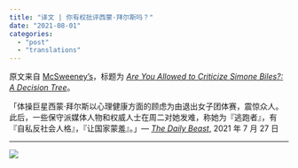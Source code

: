 ```yaml
---
title: "译文 | 你有权批评西蒙·拜尔斯吗？"
date: "2021-08-01"
categories: 
  - "post"
  - "translations"
---
```


原文来自 [McSweeney’s](https://www.mcsweeneys.net/articles/are-you-allowed-to-criticize-simone-biles-a-decision-tree)，标题为 [_Are You Allowed to Criticize Simone Biles?: A Decision Tree_](https://www.mcsweeneys.net/articles/are-you-allowed-to-criticize-simone-biles-a-decision-tree)。

「体操巨星西蒙·拜尔斯以心理健康方面的顾虑为由退出女子团体赛，震惊众人。此后，一些保守派媒体人物和权威人士在周二对她发难，称她为『逃跑者』，有『自私反社会人格』，『让国家蒙羞』。」— [_The Daily Beast_,](https://www.thedailybeast.com/right-wing-media-attacks-weak-simone-biles-selfish-sociopath) 2021 年 7 月 27 日

* * *

![](https://p178.p0.n0.cdn.getcloudapp.com/items/6quYKqXz/4b53b74c-98e1-4703-8b6b-ae9dd92d06cf.png?source=viewer&v=48b1e3306b4c2bae17e8db1649d1398c)

